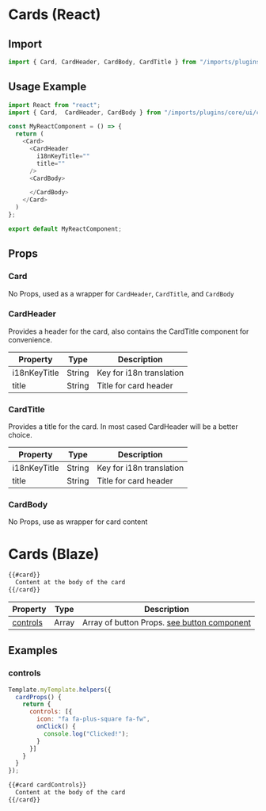 # Cards (React)

## Import

```javascript
import { Card, CardHeader, CardBody, CardTitle } from "/imports/plugins/core/ui/client/components";
```

## Usage Example

```javascript
import React from "react";
import { Card,  CardHeader, CardBody } from "/imports/plugins/core/ui/client/components";

const MyReactComponent = () => {
  return (
    <Card>
      <CardHeader
        i18nKeyTitle=""
        title=""
      />
      <CardBody>

      </CardBody>
    </Card>
  )
};

export default MyReactComponent;
```

## Props

### Card

No Props, used as a wrapper for `CardHeader`, `CardTitle`, and `CardBody`

### CardHeader

Provides a header for the card, also contains the CardTitle component for convenience.

Property     | Type   | Description
------------ | ------ | ------------------------
i18nKeyTitle | String | Key for i18n translation
title        | String | Title for card header

### CardTitle

Provides a title for the card. In most cased CardHeader will be a better choice.

Property     | Type   | Description
------------ | ------ | ------------------------
i18nKeyTitle | String | Key for i18n translation
title        | String | Title for card header

### CardBody

No Props, use as wrapper for card content

# Cards (Blaze)

```html
{{#card}}
  Content at the body of the card
{{/card}}
```

Property              | Type  | Description
--------------------- | ----- | ------------------------------------------------------
[controls](#controls) | Array | Array of button Props. [see button component](#button)

## Examples

### controls

```javascript
Template.myTemplate.helpers({
  cardProps() {
    return {
      controls: [{
        icon: "fa fa-plus-square fa-fw",
        onClick() {
          console.log("Clicked!");
        }
      }]
    }
  }
});
```

```html
{{#card cardControls}}
  Content at the body of the card
{{/card}}
```
